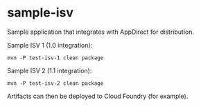 sample-isv
==========

Sample application that integrates with AppDirect for distribution.

Sample ISV 1 (1.0 integration):

    mvn -P test-isv-1 clean package

Sample ISV 2 (1.1 integration):

    mvn -P test-isv-2 clean package

Artifacts can then be deployed to Cloud Foundry (for example).

